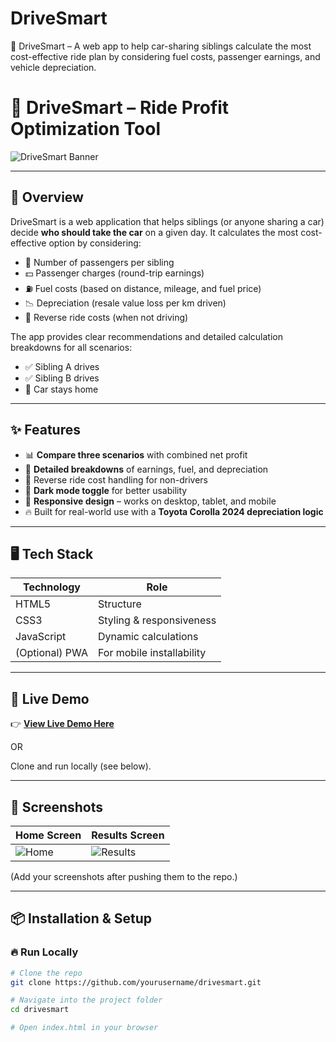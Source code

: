 # DriveSmart
🚗 DriveSmart – A web app to help car-sharing siblings calculate the most cost-effective ride plan by considering fuel costs, passenger earnings, and vehicle depreciation.

# 🚗 DriveSmart – Ride Profit Optimization Tool

![DriveSmart Banner](https://your-screenshot-link-or-banner-here.png)

---

## 📖 Overview
DriveSmart is a web application that helps siblings (or anyone sharing a car) decide **who should take the car** on a given day. It calculates the most cost-effective option by considering:  
- 👥 Number of passengers per sibling  
- 💵 Passenger charges (round-trip earnings)  
- ⛽ Fuel costs (based on distance, mileage, and fuel price)  
- 📉 Depreciation (resale value loss per km driven)  
- 🔄 Reverse ride costs (when not driving)  

The app provides clear recommendations and detailed calculation breakdowns for all scenarios:  
- ✅ Sibling A drives  
- ✅ Sibling B drives  
- 🚗 Car stays home  

---

## ✨ Features
- 📊 **Compare three scenarios** with combined net profit
- 📝 **Detailed breakdowns** of earnings, fuel, and depreciation
- 🔄 Reverse ride cost handling for non-drivers
- 🌙 **Dark mode toggle** for better usability
- 📱 **Responsive design** – works on desktop, tablet, and mobile
- 🔥 Built for real-world use with a **Toyota Corolla 2024 depreciation logic**

---

## 🖥️ Tech Stack
| Technology    | Role                    |
|---------------|-------------------------|
| HTML5         | Structure               |
| CSS3          | Styling & responsiveness|
| JavaScript    | Dynamic calculations    |
| (Optional) PWA| For mobile installability|

---

## 🚀 Live Demo
👉 [**View Live Demo Here**](https://your-demo-link-if-hosted.com)  

OR  

Clone and run locally (see below).  

---

## 📸 Screenshots
| Home Screen           | Results Screen         |
|-----------------------|------------------------|
| ![Home](screenshot1.png) | ![Results](screenshot2.png) |

(Add your screenshots after pushing them to the repo.)

---

## 📦 Installation & Setup
### 🔥 Run Locally
```bash
# Clone the repo
git clone https://github.com/yourusername/drivesmart.git

# Navigate into the project folder
cd drivesmart

# Open index.html in your browser
